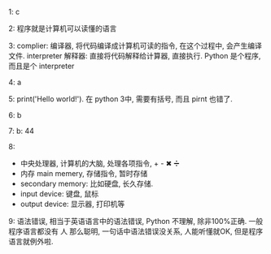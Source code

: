 1: c

2: 程序就是计算机可以读懂的语言

3: complier: 编译器, 将代码编译成计算机可读的指令, 在这个过程中, 会产生编译文件. interpreter 解释器: 直接将代码解释给计算器, 直接执行. Python 是个程序, 而且是个 interpreter

4: a

5: print('Hello world!'). 在 python 3中, 需要有括号, 而且 pirnt 也错了.

6: b

7: b: 44

8: 

- 中央处理器, 计算机的大脑, 处理各项指令, + - ✖ ➗
- 内存 main memery, 存储指令, 暂时存储
- secondary memory:  比如硬盘, 长久存储.
- input device: 键盘, 鼠标
- output device: 显示器, 打印机等

9: 语法错误, 相当于英语语言中的语法错误, Python 不理解, 除非100%正确. 一般程序语言都没有 人 那么聪明, 一句话中语法错误没关系, 人能听懂就OK, 但是程序语言就例外啦.

